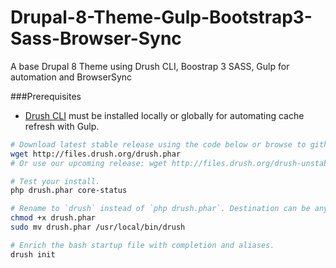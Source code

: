 # Drupal-8-Theme-Gulp-Bootstrap3-Sass-Browser-Sync
A base Drupal 8 Theme using Drush CLI, Boostrap 3 SASS, Gulp for automation and BrowserSync


###Prerequisites

- [Drush CLI](http://docs.drush.org/en/master/install/) must be installed locally or globally for automating cache refresh with Gulp.

```sh
# Download latest stable release using the code below or browse to github.com/drush-ops/drush/releases.
wget http://files.drush.org/drush.phar
# Or use our upcoming release: wget http://files.drush.org/drush-unstable.phar  

# Test your install.
php drush.phar core-status

# Rename to `drush` instead of `php drush.phar`. Destination can be anywhere on $PATH. 
chmod +x drush.phar
sudo mv drush.phar /usr/local/bin/drush

# Enrich the bash startup file with completion and aliases.
drush init

```